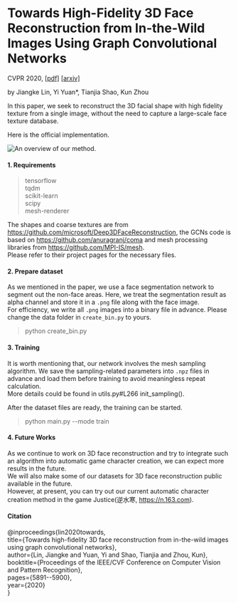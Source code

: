 # Towards High-Fidelity 3D Face Reconstruction from In-the-Wild Images Using Graph Convolutional Networks

CVPR 2020, [[pdf]](https://arxiv.org/pdf/2003.05653.pdf) [[arxiv]](https://arxiv.org/abs/2003.05653)

by Jiangke Lin, Yi Yuan*, Tianjia Shao, Kun Zhou

In this paper, we seek to reconstruct the 3D facial shape with high fidelity texture from a single image, without the need to capture a large-scale face texture database.

Here is the official implementation.

![An overview of our method.](https://github.com/yiyuan1991/3D-Face-GCNs/blob/master/imgs/overall.jpg)

#### 1. Requirements
> tensorflow  
> tqdm  
> scikit-learn  
> scipy  
> mesh-renderer

The shapes and coarse textures are from https://github.com/microsoft/Deep3DFaceReconstruction, the GCNs code is based on https://github.com/anuragranj/coma and mesh processing libraries from https://github.com/MPI-IS/mesh.  
Please refer to their project pages for the necessary files.

#### 2. Prepare dataset
As we mentioned in the paper, we use a face segmentation network to segment out the non-face areas. Here, we treat the segmentation result as alpha channel and store it in a `.png` file along with the face image.  
For efficiency, we write all `.png` images into a binary file in advance. Please change the data folder in `create_bin.py` to yours.
> python create_bin.py


#### 3. Training
It is worth mentioning that, our network involves the mesh sampling algorithm. We save the sampling-related parameters into `.npz` files in advance and load them before training to avoid meaningless repeat calculation.  
More details could be found in utils.py#L266 init_sampling().

After the dataset files are ready, the training can be started.
> python main.py --mode train

#### 4. Future Works
As we continue to work on 3D face reconstruction and try to integrate such an algorithm into automatic game character creation, we can expect more results in the future.  
We will also make some of our datasets for 3D face reconstruction public available in the future.  
However, at present, you can try out our current automatic character creation method in the game Justice(逆水寒, https://n.163.com).

#### Citation
@inproceedings{lin2020towards,  
  title={Towards high-fidelity 3D face reconstruction from in-the-wild images using graph convolutional networks},  
  author={Lin, Jiangke and Yuan, Yi and Shao, Tianjia and Zhou, Kun},  
  booktitle={Proceedings of the IEEE/CVF Conference on Computer Vision and Pattern Recognition},  
  pages={5891--5900},  
  year={2020}  
}